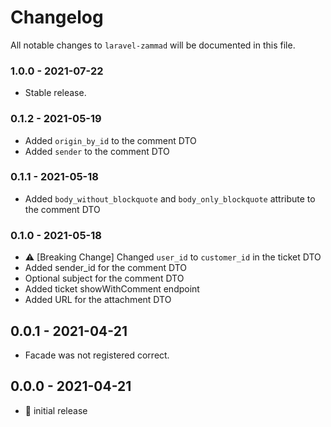 # Changelog

All notable changes to `laravel-zammad` will be documented in this file.

### 1.0.0 - 2021-07-22

- Stable release.

### 0.1.2 - 2021-05-19

- Added `origin_by_id` to the comment DTO
- Added `sender` to the comment DTO

### 0.1.1 - 2021-05-18

- Added `body_without_blockquote` and `body_only_blockquote` attribute to the
comment DTO

### 0.1.0 - 2021-05-18

- ⚠️ [Breaking Change] Changed `user_id` to `customer_id` in the ticket DTO
- Added sender_id for the comment DTO
- Optional subject for the comment DTO
- Added ticket showWithComment endpoint
- Added URL for the attachment DTO

## 0.0.1 - 2021-04-21

- Facade was not registered correct.

## 0.0.0 - 2021-04-21

- 🎉 initial release
